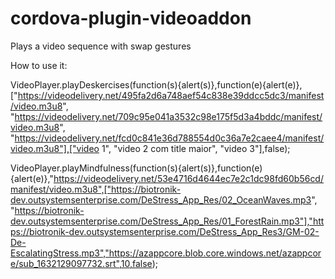# cordova-plugin-videoaddon
Plays a video sequence with swap gestures

How to use it:

VideoPlayer.playDeskercises(function(s){alert(s)},function(e){alert(e)},["https://videodelivery.net/495fa2d6a748aef54c838e39ddcc5dc3/manifest/video.m3u8", "https://videodelivery.net/709c95e041a3532c98e175f5d3a4bddc/manifest/video.m3u8", "https://videodelivery.net/fcd0c841e36d788554d0c36a7e2caee4/manifest/video.m3u8"],["video 1", "video 2 com title maior", "video 3"],false);
        
VideoPlayer.playMindfulness(function(s){alert(s)},function(e){alert(e)},"https://videodelivery.net/53e4716d4644ec7e2c1dc98fd60b56cd/manifest/video.m3u8",["https://biotronik-dev.outsystemsenterprise.com/DeStress_App_Res/02_OceanWaves.mp3", "https://biotronik-dev.outsystemsenterprise.com/DeStress_App_Res/01_ForestRain.mp3"],"https://biotronik-dev.outsystemsenterprise.com/DeStress_App_Res3/GM-02-De-EscalatingStress.mp3","https://azappcore.blob.core.windows.net/azappcore/sub_1632129097732.srt",10,false);
